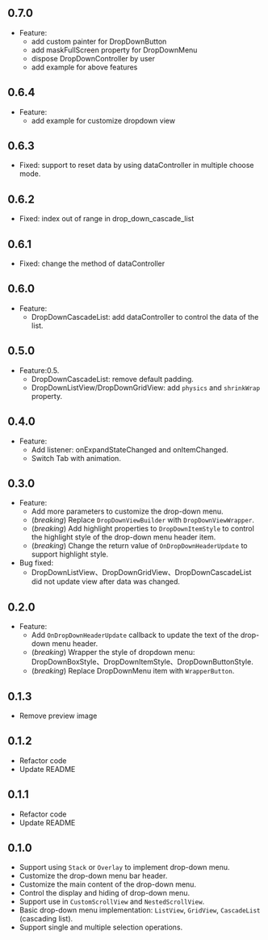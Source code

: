 ## 0.7.0
* Feature:
  + add custom painter for DropDownButton
  + add maskFullScreen property for DropDownMenu
  + dispose DropDownController by user
  + add example for above features

## 0.6.4
* Feature:
  + add example for customize dropdown view

## 0.6.3
* Fixed: support to reset data by using dataController in multiple choose mode.

## 0.6.2
* Fixed: index out of range in drop_down_cascade_list

## 0.6.1
* Fixed: change the method of dataController

## 0.6.0
* Feature:
  + DropDownCascadeList: add dataController to control the data of the list.

## 0.5.0
* Feature:0.5.
  + DropDownCascadeList: remove default padding.
  + DropDownListView/DropDownGridView: add `physics` and `shrinkWrap` property.

## 0.4.0
* Feature:
  + Add listener: onExpandStateChanged and onItemChanged.
  + Switch Tab with animation.

## 0.3.0
* Feature:
  + Add more parameters to customize the drop-down menu.
  + (*breaking*) Replace `DropDownViewBuilder` with `DropDownViewWrapper`.
  + (*breaking*) Add highlight properties to `DropDownItemStyle` to control the highlight style of the drop-down menu header item.
  + (*breaking*) Change the return value of `OnDropDownHeaderUpdate` to support highlight style.
* Bug fixed:
  + DropDownListView、DropDownGridView、DropDownCascadeList did not update view after data was changed.

## 0.2.0
* Feature:
    + Add `OnDropDownHeaderUpdate` callback to update the text of the drop-down menu header.
    + (*breaking*) Wrapper the style of dropdown menu: DropDownBoxStyle、DropDownItemStyle、DropDownButtonStyle.
    + (*breaking*) Replace DropDownMenu item with `WrapperButton`.

## 0.1.3
* Remove preview image

## 0.1.2
* Refactor code
* Update README

## 0.1.1
* Refactor code
* Update README

## 0.1.0

* Support using `Stack` or `Overlay` to implement drop-down menu.
* Customize the drop-down menu bar header.
* Customize the main content of the drop-down menu.
* Control the display and hiding of drop-down menu.
* Support use in `CustomScrollView` and `NestedScrollView`.
* Basic drop-down menu implementation: `ListView`, `GridView`, `CascadeList` (cascading list).
* Support single and multiple selection operations.